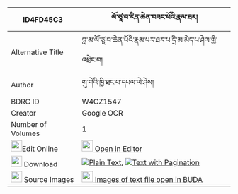 |ID4FD45C3|ལོ་ཙཱ་བ་རིན་ཆེན་བཟང་པོའི་རྣམ་ཐར། 
| --- | --- 
|Alternative Title |བླ་མ་ལོ་ཙཱ་བ་ཆེན་པོའི་རྣམ་པར་ཐར་པ་དྲི་མ་མེད་པ་ཤེལ་གྱི་འཕྲེང་བ།
|Author| གུ་གེའི་ཁྱི་ཐང་པ་དཔལ་ཡེ་ཤེས།
|BDRC ID | W4CZ1547
|Creator | Google OCR
|Number of Volumes| 1
|<img width="25" src="https://img.icons8.com/color/25/000000/edit-property.png">Edit Online| [<img width="25" src="https://avatars.githubusercontent.com/u/45091458?s=200&v=4"> Open in Editor](http://editor.openpecha.org/ID4FD45C3)
|<img width="25" src="https://img.icons8.com/fluent/48/000000/download-2.png"/>  Download | [![](https://img.icons8.com/color/20/000000/txt.png)Plain Text](https://github.com/Openpecha/ID4FD45C3/releases/download/v1/lotsawa_rinchen_zangpo_i_namta_plain_ID4FD45C3.zip), [![](https://img.icons8.com/color/20/000000/txt.png)Text with Pagination](https://github.com/Openpecha/ID4FD45C3/releases/download/v1/lotsawa_rinchen_zangpo_i_namta_pages_ID4FD45C3.zip)
|<img width="25" src="https://img.icons8.com/plasticine/100/000000/pictures-folder.png"/>  Source Images | [<img width="25" src="https://library.bdrc.io/icons/BUDA-small.svg"> Images of text file open in BUDA](https://library.bdrc.io/show/bdr:W4CZ1547)